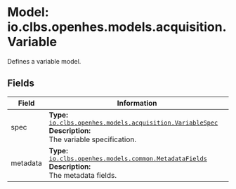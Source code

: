 # Model: io.clbs.openhes.models.acquisition.Variable

Defines a variable model.

## Fields

| Field | Information |
| --- | --- |
| spec | <b>Type:</b> [`io.clbs.openhes.models.acquisition.VariableSpec`](model-io-clbs-openhes-models-acquisition-variablespec.md)<br><b>Description:</b><br>The variable specification. |
| metadata | <b>Type:</b> [`io.clbs.openhes.models.common.MetadataFields`](model-io-clbs-openhes-models-common-metadatafields.md)<br><b>Description:</b><br>The metadata fields. |

